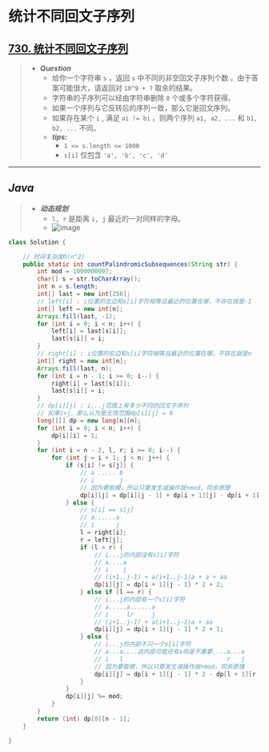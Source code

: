 # 统计不同回文子序列

## [730. 统计不同回文子序列](https://leetcode.cn/problems/count-different-palindromic-subsequences/)

> - ***Question***
>   - 给你一个字符串 `s` ，返回 `s` 中不同的非空回文子序列个数 。由于答案可能很大，请返回对 `10^9 + 7` 取余的结果。
>   - 字符串的子序列可以经由字符串删除 `0` 个或多个字符获得。
>   - 如果一个序列与它反转后的序列一致，那么它是回文序列。
>   - 如果存在某个 `i` , 满足 `ai != bi` ，则两个序列 `a1, a2, ...` 和 `b1, b2, ...` 不同。
>   - ***tips:***
>     - `1 <= s.length <= 1000`
>     - `s[i]` 仅包含 `'a', 'b', 'c', 'd'`

---

## *Java*

> - ***动态规划***
>   - `l, r` 是距离 `i, j` 最近的一对同样的字母。
>   - ![image](images/统计不同回文子序列.png)

```java
class Solution {

    // 时间复杂度O(n^2)
    public static int countPalindromicSubsequences(String str) {
        int mod = 1000000007;
        char[] s = str.toCharArray();
        int n = s.length;
        int[] last = new int[256];
        // left[i] : i位置的左边和s[i]字符相等且最近的位置在哪，不存在就是-1
        int[] left = new int[n];
        Arrays.fill(last, -1);
        for (int i = 0; i < n; i++) {
            left[i] = last[s[i]];
            last[s[i]] = i;
        }
        // right[i] : i位置的右边和s[i]字符相等且最近的位置在哪，不存在就是n
        int[] right = new int[n];
        Arrays.fill(last, n);
        for (int i = n - 1; i >= 0; i--) {
            right[i] = last[s[i]];
            last[s[i]] = i;
        }
        // dp[i][j] : i...j范围上有多少不同的回文子序列
        // 如果i>j，那么认为是无效范围dp[i][j] = 0
        long[][] dp = new long[n][n];
        for (int i = 0; i < n; i++) {
            dp[i][i] = 1;
        }
        for (int i = n - 2, l, r; i >= 0; i--) {
            for (int j = i + 1; j < n; j++) {
                if (s[i] != s[j]) {
                    // a ..... b
                    // i       j
                    // 因为要取模，所以只要发生减操作就+mod，同余原理
                    dp[i][j] = dp[i][j - 1] + dp[i + 1][j] - dp[i + 1][j - 1] + mod;
                } else {
                    // s[i] == s[j]
                    // a......a
                    // i      j
                    l = right[i];
                    r = left[j];
                    if (l > r) {
                        // i...j的内部没有s[i]字符
                        // a....a
                        // i    j
                        // (i+1..j-1) + a(i+1..j-1)a + a + aa
                        dp[i][j] = dp[i + 1][j - 1] * 2 + 2;
                    } else if (l == r) {
                        // i...j的内部有一个s[i]字符
                        // a.....a......a
                        // i     lr     j
                        // (i+1..j-1) + a(i+1..j-1)a + aa
                        dp[i][j] = dp[i + 1][j - 1] * 2 + 1;
                    } else {
                        // i...j的内部不只一个s[i]字符
                        // a...a....这内部可能还有a但是不重要....a...a
                        // i   l                             r   j
                        // 因为要取模，所以只要发生减操作就+mod，同余原理
                        dp[i][j] = dp[i + 1][j - 1] * 2 - dp[l + 1][r - 1] + mod;
                    }
                }
                dp[i][j] %= mod;
            }
        }
        return (int) dp[0][n - 1];
    }

}
```
